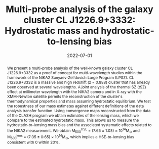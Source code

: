 ---
title: "Multi-probe analysis of the galaxy cluster CL J1226.9+3332: Hydrostatic mass and hydrostatic-to-lensing bias"
collection: "publications"
category: "co_procs"
permalink: /publications/2022EPJWC25700032M
link: https://ui.adsabs.harvard.edu/abs/2022EPJWC.25700032M/abstract
date: 2022-07-01
venue: "mm Universe @ NIKA2 - Observing the mm Universe with the NIKA2 Camera"
citation: "Ejlali, G., Adam, R., Ade, P., et al. (2022), mm Universe @ NIKA2 - Observing the mm Universe with the NIKA2 Camera, 257, 00016."
abstract: "We present a multi-probe analysis of the well-known galaxy cluster CL J1226.9+3332 as a proof of concept for multi-wavelength studies within the framework of the NIKA2 Sunyaev-Zel'dovich Large Program (LPSZ). CL J1226.9+3332 is a massive and high redshift (z = 0.888) cluster that has already been observed at several wavelengths. A joint analysis of the thermal SZ (tSZ) effect at millimeter wavelength with the NIKA2 camera and in X-ray with the XMM-Newton satellite permits the reconstruction of the cluster's thermodynamical properties and mass assuming hydrostatic equilibrium. We test the robustness of our mass estimates against different definitions of the data analysis transfer function. Using convergence maps reconstructed from the data of the CLASH program we obtain estimates of the lensing mass, which we compare to the estimated hydrostatic mass. This allows us to measure the hydrostatic-to-lensing mass bias and the associated systematic effects related to the NIKA2 measurement. We obtain M<SUB>500</SUB><SUP>HSE</SUP> = (7:65 ± 1:03) × 10<SUP>14</SUP>M<SUB>⊙</SUB> and M<SUB>500</SUB><SUP>lens</SUP> = (7:35 ± 0:65) × 10<SUP>14</SUP>M<SUB>⊙</SUB>, which implies a HSE-to-lensing bias consistent with 0 within 20%."
---